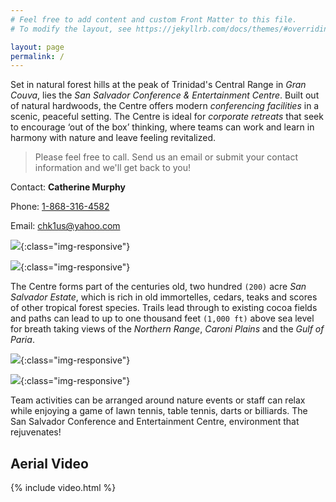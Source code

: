 ```yaml
---
# Feel free to add content and custom Front Matter to this file.
# To modify the layout, see https://jekyllrb.com/docs/themes/#overriding-theme-defaults

layout: page
permalink: /
---
```


Set in natural forest hills at the peak of Trinidad's Central Range in *Gran Couva*, lies the *San Salvador Conference & Entertainment Centre*. Built out of natural hardwoods, the Centre offers modern *conferencing facilities* in a scenic, peaceful setting. The Centre is ideal for *corporate retreats* that seek to encourage ‘out of the box’ thinking, where teams can work and learn in harmony with nature and leave feeling revitalized.

> Please feel free to call. Send us an email or submit your contact information and we'll get back to you!

Contact: **Catherine Murphy**

Phone: [1-868-316-4582](tel:1-868-316-4582)

Email: [chk1us@yahoo.com](mailto:chk1us@yahoo.com)

![](https://lh3.googleusercontent.com/J-TeHnFoxmynDaORk_YtLB-2_QmDI4p8NzKdLz8_rvO5SxoRqnJIlVw7wA-YXToIjTituVMVkVgyMeay2-yL9UaOb-H0wv1SkWAI5otyem1SVVDhS8L7Bn8Se8Pe-D0AmoOq8lQqneuL8Uj-SaEfeHDOnC2-OYYmTgnHNr-em0pixNT29L-h_hs9am0yOoE3VOngqIxXFeYJImC8Zff9IqCcm9fb3naFn8-hS3Nodq_ei3DSpF5puAJPBJKksILriE0GDRWoc4KtIOozn32Tl_n-dTAZgEtL5hBuN3LSFBeH4DMdv9rEUASzel5w1blDCuViEhj9a1d-MMyoZSjw_yWLoDW0ju0g3lOtjk6rdRUI7jrOBWepZPU5WKUa1DadHcR-FnbZiHc85q--5vQhbik1sqfRv_ugFh5pz8UFrO8gPpB6qayk8Kb6E5b5UHNdNhieFfopKUGsIYxfo40kO8zl3sa8t6GdVLSrEHMRUNd5T4UvSite1fL24gC3orQrrQFcx4-4xuQAhjiBhMVjCVVPLX-GX_w9AVyEbxG2iThW9Pgl6yuL6T2aRYyeK4JJxOLPIuPgQgHl_jKZ-afI2PnKyHFOwoGFH9Gy36oU6Fk2c-M0hyxbV9eLNDoybd2_89PABdS9aOlqYrE4OhNt_ohSOaxARsXVeU4pIVMwGBaCWosEXHIPxmuY=w955-h716-no){:class="img-responsive"}

![](https://lh3.googleusercontent.com/aUyrp6iH-jkQy2-MA91qvbgz3OStuGshwAfHYvBreYjtk5PK24T7M7HdherBR1dRAOM4xt51mcGOqy1sEL0QChYmSeS8z7Rez84MAVkBnIhTy7jzHtoU0p8Ol5TVu8k29EdinwIVnL8ktaITy1VFeG9FZvm42S3-4cp71saXXeHBEsux8zCI97fB08CskiAi1ooFf9YU63SvSGH-c_nGbc6V-jb3vkaSW2M50_6yWXRC92fxQ9jL3iSJ05eM8zu5IozU7YNM5RI2GwygrMwfWkRwAtJW2mGDw7gPxBWQck8VL2VzDuvdkVTJU5B11bRRoHN-gMVGMTCA-B9ydiqU46fuGXqvcKZNr6yonmrMZ3_Cne9F1bLAf6bM3gWVDmWJoADyrYgDP8YgANZ--LXAzg3JD_ryBrfwFAvHSacbTMandb0uKTYsDixFsdD0dFSvGsuiH3r0y8NryM6oleoe4zD9iF7Uv9DKTziXWu7UqamlDY8kyDU1eLkUFIRTSJkEVCGYwaueoDcGvLb3qxySgf1YLQVA5YK57-AwIYuO0FAMkjSWoxA0NVWcR8fLoE1RPq3g8KR-KnzN2Z2lxt2PWScxrs6jxppaRksk29ZDEBbOWxAHn6ZfAiwGV-U1DXB85tEkXqB4KRCWPQ1iCExQH98fBrmFLDn5_7BKTVqGsKvNhbN7mtMNbXHs=w955-h716-no){:class="img-responsive"}

The Centre forms part of the centuries old, two hundred `(200)` acre *San Salvador Estate*, which is rich in old immortelles, cedars, teaks and scores of other tropical forest species. Trails lead through to existing cocoa fields and paths can lead to up to one thousand feet `(1,000 ft)` above sea level for breath taking views of the *Northern Range*, *Caroni Plains* and the *Gulf of Paria*.

![](https://lh3.googleusercontent.com/WiNm25GGV6IP0z99D8e6FGeceh03zJGQx5CxHMYLxNB7hpnukm_D4Per1bg12KFM7JOW1MvCEtlPKTGizIPchxQ1eRQO3sCeZKXuZolUG09IanbCo6YFbxu_YxeZTZqYc_ttmvFrb4ZQJlf72sEEohOJ2imtFCEgRR8n8u59r8Vz44EulqCWyUANXnkDg4TDrKcXcIC0vp4gxyq-95J3EQ04gczdvK4FlCjYOaPeiLGNkdl-FEHTEnBILI2uuZIX7udao-9CxxGge81kxw3jb3KsdJTvBnyEqUR21TvlxZrwABmDFbKee_XEI_O0vokuIxwUiVYlagvly0b_n5kfa6NWW8vMFOVR285M7XIflqD_F8FS-47gh1JtUrD4SENdHs6rhOlDycIUC-He1mhDiGECA0FNUC8H4VIV9dnYhoqlbqNuyiOjMq-2Vl4D2n0YkqS7jkU7T0CaSANjdr5pKp48H8INpEi1DFGZ5tr85vRV97okkOrHt8Xg5jHOPTuaaFDkQP_xrOFuCmrFCy2ATO3L-Z5CJ3qlP_tCC8gBl_miUhqPOTZhvTBGw7BHjJe_npqpaCmZNWDAK_Wohw9VeU42xK1wj-v4QJO_04ylBAtCBnn461TheOiizPj67eO5vSGDSwUcnQ48xBP67ef73kI4TRh8DllxbDadx0n9rZDqwJ3SxB32ExRa=w827-h716-no){:class="img-responsive"}

![](https://lh3.googleusercontent.com/iV4inQh0Xg6tXZar9icKWr8i0_u28DKi9pOfXydEkhPit00N5xQsaA2YEtLR64LgJLa1-ze1ysMBIc4GaO38rOt9siB85Y9-ri40QDlTrLMBTFLBy1Iq7LQd476CgNmP26vXu-_V9DfKc7VUAu1AYySrmdZlfOFv9zm64E3BhMlQRuOftvWJUWwKwDjw-9TThPwWVP_BO1CwEMIjjs0UqlYGTTiXStCRYEHADwMPBEkyOJ2OiYG8HwH_fcsU7qrhvnB1l8UnxrAMJZNrKYFRU0gFJgipVFg43qzWOMSn8SjujT3Za2GB4-0v1i-0rAsTDM5rgG7-eCBhHjMbhXzvNzx142dOHV98jxmbelet2hW4YeFhIZNggrtRFMyim4soIfWMLj-GYGxZs4ZmqAkOzqnq7kFLevV9V2d0efkN-u9oorh3Fm3TnXBkG-AlkqKch4psQqdc2QwUexy3vo6D7FDosfwM-Y-F7mDnZSGNaxmVr2ZN3o8H09jldPBcGHqxo2oPudLgPKGHG-JP6-viOIluKfAvLTS3b6u0L7MiJ1EHAV3MiAzOaSxyTqEw8B2sTzUijm2AdaR-v3oYLVi12M9wVc6MZ66SS7N8JPJKR7bU3DElFxOtGz922MKeKcqG4b4wzo5pIYVfA-ArCWZWSyU27wtgyr74uSzlxv04tUfruJ8XwxwOlPXe=w1074-h716-no){:class="img-responsive"}

Team activities can be arranged around nature events or staff can relax while enjoying a game of lawn tennis, table tennis, darts or billiards. The San Salvador Conference and Entertainment Centre, environment that rejuvenates!

<!--![NAME](PATH){:class="img-responsive"}-->

## Aerial Video

{% include video.html %}